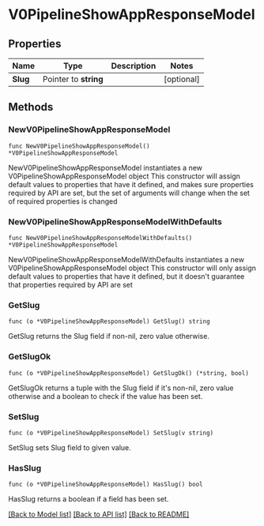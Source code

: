 # V0PipelineShowAppResponseModel

## Properties

Name | Type | Description | Notes
------------ | ------------- | ------------- | -------------
**Slug** | Pointer to **string** |  | [optional] 

## Methods

### NewV0PipelineShowAppResponseModel

`func NewV0PipelineShowAppResponseModel() *V0PipelineShowAppResponseModel`

NewV0PipelineShowAppResponseModel instantiates a new V0PipelineShowAppResponseModel object
This constructor will assign default values to properties that have it defined,
and makes sure properties required by API are set, but the set of arguments
will change when the set of required properties is changed

### NewV0PipelineShowAppResponseModelWithDefaults

`func NewV0PipelineShowAppResponseModelWithDefaults() *V0PipelineShowAppResponseModel`

NewV0PipelineShowAppResponseModelWithDefaults instantiates a new V0PipelineShowAppResponseModel object
This constructor will only assign default values to properties that have it defined,
but it doesn't guarantee that properties required by API are set

### GetSlug

`func (o *V0PipelineShowAppResponseModel) GetSlug() string`

GetSlug returns the Slug field if non-nil, zero value otherwise.

### GetSlugOk

`func (o *V0PipelineShowAppResponseModel) GetSlugOk() (*string, bool)`

GetSlugOk returns a tuple with the Slug field if it's non-nil, zero value otherwise
and a boolean to check if the value has been set.

### SetSlug

`func (o *V0PipelineShowAppResponseModel) SetSlug(v string)`

SetSlug sets Slug field to given value.

### HasSlug

`func (o *V0PipelineShowAppResponseModel) HasSlug() bool`

HasSlug returns a boolean if a field has been set.


[[Back to Model list]](../README.md#documentation-for-models) [[Back to API list]](../README.md#documentation-for-api-endpoints) [[Back to README]](../README.md)


